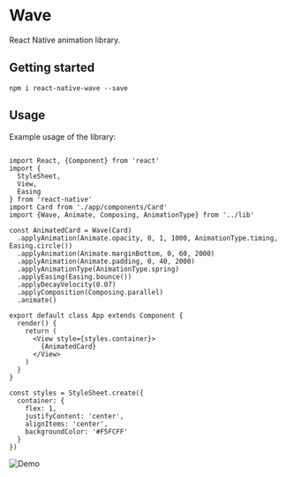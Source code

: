 # Wave
React Native animation library.

## Getting started

 ```
 npm i react-native-wave --save
 ```

## Usage

Example usage of the library:

```

import React, {Component} from 'react'
import {
  StyleSheet,
  View,
  Easing
} from 'react-native'
import Card from './app/components/Card'
import {Wave, Animate, Composing, AnimationType} from '../lib'

const AnimatedCard = Wave(Card)
  .applyAnimation(Animate.opacity, 0, 1, 1000, AnimationType.timing, Easing.circle())
  .applyAnimation(Animate.marginBottom, 0, 60, 2000)
  .applyAnimation(Animate.padding, 0, 40, 2000)
  .applyAnimationType(AnimationType.spring)
  .applyEasing(Easing.bounce())
  .applyDecayVelocity(0.07)
  .applyComposition(Composing.parallel)
  .animate()

export default class App extends Component {
  render() {
    return (
      <View style={styles.container}>
        {AnimatedCard}
      </View>
    )
  }
}

const styles = StyleSheet.create({
  container: {
    flex: 1,
    justifyContent: 'center',
    alignItems: 'center',
    backgroundColor: '#F5FCFF'
  }
})

```


![Demo](https://github.com/valdio/Wave/blob/master/images/anim.gif)
